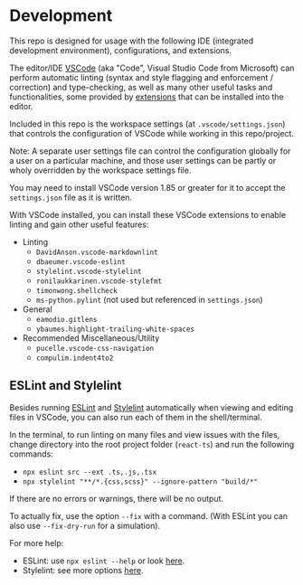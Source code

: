 # Development

This repo is designed for usage with the following IDE (integrated development
environment), configurations, and extensions.

The editor/IDE [VSCode](https://code.visualstudio.com/) (aka "Code", Visual
Studio Code from Microsoft) can perform automatic linting (syntax and style
flagging and enforcement / correction) and type-checking, as well as many other
useful tasks and functionalities, some provided by
[extensions](https://code.visualstudio.com/docs/editor/extension-marketplace)
that can be installed into the editor.

Included in this repo is the workspace settings (at `.vscode/settings.json`)
that controls the configuration of VSCode while working in this repo/project.

Note: A separate user settings file can control the configuration globally for a
user on a particular machine, and those user settings can be partly or wholy
overridden by the workspace settings file.

You may need to install VSCode version 1.85 or greater for it to accept the
`settings.json` file as it is written.

With VSCode installed, you can install these VSCode extensions to enable linting
and gain other useful features:

* Linting
  * `DavidAnson.vscode-markdownlint`
  * `dbaeumer.vscode-eslint`
  * `stylelint.vscode-stylelint`
  * `ronilaukkarinen.vscode-stylefmt`
  * `timonwong.shellcheck`
  * `ms-python.pylint` (not used but referenced in `settings.json`)
* General
  * `eamodio.gitlens`
  * `ybaumes.highlight-trailing-white-spaces`
* Recommended Miscellaneous/Utility
  * `pucelle.vscode-css-navigation`
  * `compulim.indent4to2`

## ESLint and Stylelint

Besides running [ESLint](https://eslint.org/) and
[Stylelint](https://stylelint.io/) automatically when viewing and editing files
in VSCode, you can also run each of them in the shell/terminal.

In the terminal, to run linting on many files and view issues with the files,
change directory into the root project folder (`react-ts`) and run the following
commands:

* `npx eslint src --ext .ts,.js,.tsx`
* `npx stylelint "**/*.{css,scss}" --ignore-pattern "build/*"`

If there are no errors or warnings, there will be no output.

To actually fix, use the option `--fix` with a command.  (With ESLint you can
also use `--fix-dry-run` for a simulation).

For more help:

* ESLint: use `npx eslint --help` or look
  [here](https://eslint.org/docs/latest/use/command-line-interface).
* Stylelint: see more options [here](https://stylelint.io/user-guide/options/).
